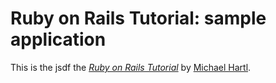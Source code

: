 # Ruby on Rails Tutorial: sample application

This is the jsdf
the [*Ruby on Rails Tutorial*](http://railstutorial.org/)
by [Michael Hartl](http://michaelhartl.com/).

